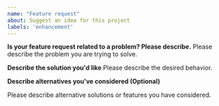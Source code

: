 ```yaml
---
name: "Feature request"
about: Suggest an idea for this project
labels: 'enhancement'
---
```


<!--
Thank you for suggesting an idea to make nufmt better.

Please fill in as much of the template below as you're able.
-->

**Is your feature request related to a problem? Please describe.**
Please describe the problem you are trying to solve.

**Describe the solution you'd like**
Please describe the desired behavior.

**Describe alternatives you've considered (Optional)**
<!-- If you can't think of anything to put here don't worry about it. -->
Please describe alternative solutions or features you have considered.

